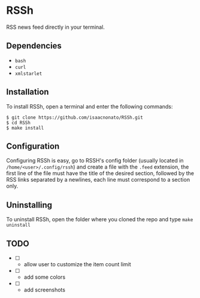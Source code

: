# RSSh
RSS news feed directly in your terminal.

## Dependencies
* `bash`
* `curl`
* `xmlstarlet`

## Installation
To install RSSh, open a terminal and enter the following commands:

```
$ git clone https://github.com/isaacnonato/RSSh.git
$ cd RSSh
$ make install
```

## Configuration

Configuring RSSh is easy, go to RSSH's config folder (usually located in
`/home/<user>/.config/rssh`) and create a file with the `.feed` extension, the
first line of the file must have the title of the desired section, followed by
the RSS links separated by a newlines, each line must correspond to a section
only.
## Uninstalling 

To uninstall RSSh, open the folder where you cloned the repo and type `make
uninstall`

## TODO

* [ ] - allow user to customize the item count limit
* [ ] - add some colors
* [ ] - add screenshots
